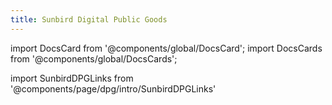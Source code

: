 ```yaml
---
title: Sunbird Digital Public Goods
---
```

import DocsCard from '@components/global/DocsCard';
import DocsCards from '@components/global/DocsCards';

import SunbirdDPGLinks from '@components/page/dpg/intro/SunbirdDPGLinks'

<head>
  <title>Samagra Docs - Engineering</title>
</head>

<SunbirdDPGLinks />
